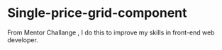 # Single-price-grid-component
From Mentor Challange , I do this to improve my skills in front-end web developer.
